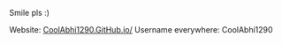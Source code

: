 Smile pls \:\)

Website: [CoolAbhi1290.GitHub.io/](https://coolabhi1290.github.io/)
Username everywhere: CoolAbhi1290
